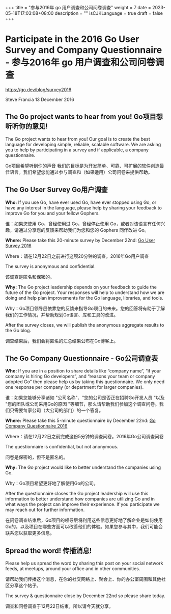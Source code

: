 +++
title = "参与2016年 go 用户调查和公司问卷调查"
weight = 7
date = 2023-05-18T17:03:08+08:00
description = ""
isCJKLanguage = true
draft = false
+++

# Participate in the 2016 Go User Survey and Company Questionnaire - 参与2016年 go 用户调查和公司问卷调查

https://go.dev/blog/survey2016

Steve Francia
13 December 2016

## The Go project wants to hear from you! Go项目想听听你的意见!

The Go project wants to hear from you! Our goal is to create the best language for developing simple, reliable, scalable software. We are asking you to help by participating in a survey and if applicable, a company questionnaire.

Go项目希望听到你的声音 我们的目标是为开发简单、可靠、可扩展的软件创造最佳语言。我们希望您能通过参与调查和（如果适用）公司问卷来提供帮助。

## The Go User Survey Go用户调查

**Who:** If you use Go, have ever used Go, have ever stopped using Go, or have any interest in the language, please help by sharing your feedback to improve Go for you and your fellow Gophers.

谁：如果您使用 Go，曾经使用过 Go，曾经停止使用 Go，或者对该语言有任何兴趣，请通过分享您的反馈来帮助我们为您和您的 Gophers 同伴改进 Go。

**Where:** Please take this 20-minute survey by December 22nd: [Go User Survey 2016](https://goo.gl/NJgrHT)

Where：请在12月22日之前进行这项20分钟的调查。2016年Go用户调查

The survey is anonymous and confidential.

该调查是匿名和保密的。

**Why:** The Go project leadership depends on your feedback to guide the future of the Go project. Your responses will help to understand how we are doing and help plan improvements for the Go language, libraries, and tools.

Why：Go项目领导层依靠您的反馈来指导Go项目的未来。您的回答将有助于了解我们的工作情况，并帮助规划Go语言、库和工具的改进。

After the survey closes, we will publish the anonymous aggregate results to the Go blog.

调查结束后，我们会将匿名的汇总结果公布在Go博客上。

## The Go Company Questionnaire - Go公司调查表

**Who:** If you are in a position to share details like “company name”, “if your company is hiring Go developers”, and “reasons your team or company adopted Go” then please help us by taking this questionnaire. We only need one response per company (or department for larger companies).

谁：如果您能够分享诸如 "公司名称"、"您的公司是否正在招聘Go开发人员 "以及 "您的团队或公司采用Go的原因 "等细节，那么请帮助我们参加这个调查问卷。我们只需要每家公司（大公司的部门）的一个答复。

**Where:** Please take this 5-minute questionnaire by December 22nd: [Go Company Questionnaire 2016](https://goo.gl/Epya2q)

Where：请在12月22日之前完成这份5分钟的调查问卷。2016年Go公司调查问卷

The questionnaire is confidential, but not anonymous.

问卷是保密的，但不是匿名的。

**Why:** The Go project would like to better understand the companies using Go.

Why：Go项目希望更好地了解使用Go的公司。

After the questionnaire closes the Go project leadership will use this information to better understand how companies are utilizing Go and in what ways the project can improve their experience. If you participate we may reach out for further information.

在问卷调查结束后，Go项目的领导层将利用这些信息更好地了解企业是如何使用Go的，以及项目在哪些方面可以改善他们的体验。如果您参与其中，我们可能会联系您以获取更多信息。

## Spread the word! 传播消息!

Please help us spread the word by sharing this post on your social network feeds, at meetups, around your office and in other communities.

请帮助我们传播这个消息，在你的社交网络上、聚会上、你的办公室周围和其他社区分享这个帖子。

The survey & questionnaire close by December 22nd so please share today.

调查和问卷调查于12月22日结束，所以请今天就分享。

